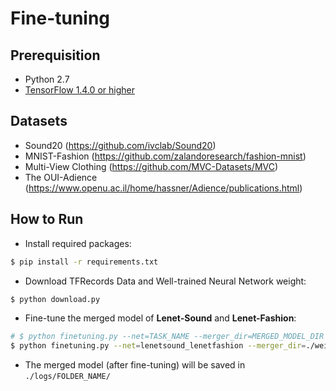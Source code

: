 # Fine-tuning
## Prerequisition
- Python 2.7
- [TensorFlow 1.4.0 or higher](https://github.com/tensorflow/tensorflow)

## Datasets
- Sound20 (https://github.com/ivclab/Sound20)
- MNIST-Fashion (https://github.com/zalandoresearch/fashion-mnist)
- Multi-View Clothing (https://github.com/MVC-Datasets/MVC)
- The OUI-Adience (https://www.openu.ac.il/home/hassner/Adience/publications.html)

## How to Run
- Install required packages:
```bash
$ pip install -r requirements.txt
```

- Download TFRecords Data and Well-trained Neural Network weight:
```bash
$ python download.py
```

- Fine-tune the merged model of **Lenet-Sound** and **Lenet-Fashion**:
```bash
# $ python finetuning.py --net=TASK_NAME --merger_dir=MERGED_MODEL_DIR
$ python finetuning.py --net=lenetsound_lenetfashion --merger_dir=./weight_loader/weight/lenetsound_lenetfashion/merge_ACCU/ --batch_size=64  --save_model=True
```

- The merged model (after fine-tuning) will be saved in `./logs/FOLDER_NAME/`



    
    

